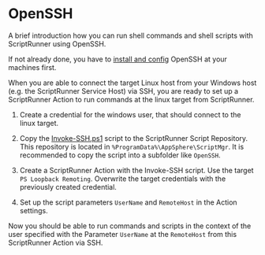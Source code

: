 # OpenSSH

A brief introduction how you can run shell commands and shell scripts with ScriptRunner using OpenSSH.  

If not already done, you have to [install and config](./prepare.md) OpenSSH at your machines first.

When you are able to connect the target Linux host from your Windows host (e.g. the ScriptRunner Service Host) via SSH, you are ready to set up a ScriptRunner Action to run commands at the linux target from ScriptRunner.

1. Create a credential for the windows user, that should connect to the linux target.

2. Copy the [Invoke-SSH.ps1](./Invoke-SSH.ps1) script to the ScriptRunner Script Repository. This repository is located in `%ProgramData%\AppSphere\ScriptMgr`. It is recommended to copy the script into a subfolder like `OpenSSH`.

3. Create a ScriptRunner Action with the Invoke-SSH script. Use the target `PS Loopback Remoting`. Overwrite the target credentials with the previously created credential.

4. Set up the script parameters `UserName` and `RemoteHost` in the Action settings.

Now you should be able to run commands and scripts in the context of the user specified with the Parameter `UserName` at the `RemoteHost` from this ScriptRunner Action via SSH.
